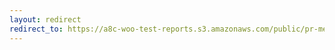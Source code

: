 ```yaml
---
layout: redirect
redirect_to: https://a8c-woo-test-reports.s3.amazonaws.com/public/pr-merge/44556/api/index.html
---
```

